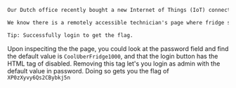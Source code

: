 ```txt
Our Dutch office recently bought a new Internet of Things (IoT) connected fridge. However, the temperature settings have been widely fluctuating as of late. All agents are currently out in the field and too busy to fix the problem.

We know there is a remotely accessible technician's page where fridge settings can be modified, and that the fridge's login page isn't very secure. It was easy enough to find the username and password, but the form still has some very lazy extra protection. Intern, can you see if the rumours are true, fix our fridge, and help us verify this reported security vulnerability?

Tip: Successfully login to get the flag.
```

Upon inspeciting the the page, you could look at the password field and find the default value is ```CoolUberFridge1000```, and that the login button has the HTML tag of disabled. Removing this tag let's you login as admin with the default value in password. Doing so gets you the flag of ```XP0zXyvy6Qs2CBybkj5n```